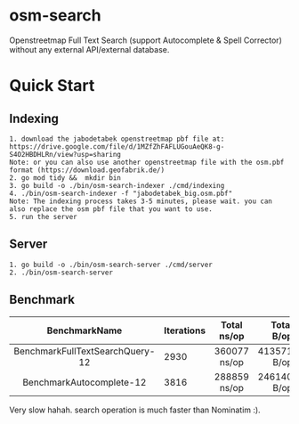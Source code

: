 # osm-search
Openstreetmap Full Text Search (support Autocomplete & Spell Corrector) without any external API/external database.

# Quick Start
## Indexing
```
1. download the jabodetabek openstreetmap pbf file at: https://drive.google.com/file/d/1MZfZhFAFLUGouAeQK8-g-S4O2HBDHLRn/view?usp=sharing
Note: or you can also use another openstreetmap file with the osm.pbf format (https://download.geofabrik.de/)
2. go mod tidy &&  mkdir bin
3. go build -o ./bin/osm-search-indexer ./cmd/indexing 
4. ./bin/osm-search-indexer -f "jabodetabek_big.osm.pbf"
Note: The indexing process takes 3-5 minutes, please wait. you can also replace the osm pbf file that you want to use.
5. run the server
```

## Server
```
1. go build -o ./bin/osm-search-server ./cmd/server 
2. ./bin/osm-search-server
```



## Benchmark

|          BenchmarkName          | Iterations | Total ns/op  |  Total B/op | Total Allocs/op |
| :-----------------------------: | ---------- | :----------: | ----------: | --------------- |
| BenchmarkFullTextSearchQuery-12 | 2930       | 360077 ns/op | 413571 B/op | 1516 allocs/op  |
|    BenchmarkAutocomplete-12     | 3816       | 288859 ns/op | 246140 B/op | 819 allocs/op   |

Very slow hahah. search operation is much faster than Nominatim :).




